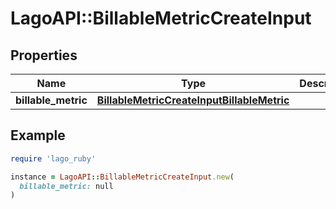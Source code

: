 # LagoAPI::BillableMetricCreateInput

## Properties

| Name | Type | Description | Notes |
| ---- | ---- | ----------- | ----- |
| **billable_metric** | [**BillableMetricCreateInputBillableMetric**](BillableMetricCreateInputBillableMetric.md) |  |  |

## Example

```ruby
require 'lago_ruby'

instance = LagoAPI::BillableMetricCreateInput.new(
  billable_metric: null
)
```

